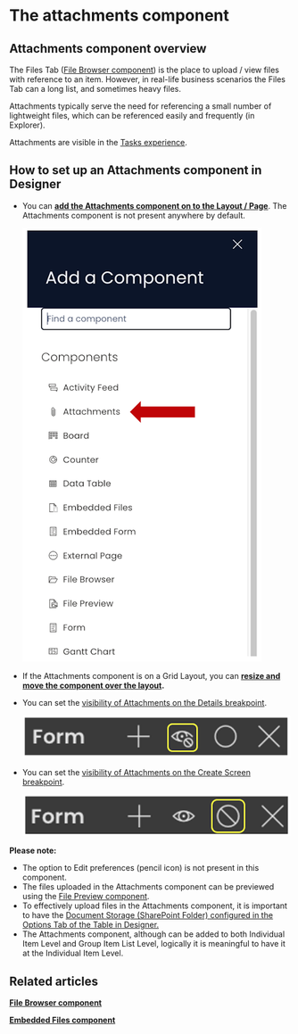 # The attachments component

## Attachments component overview

The Files Tab ([File Browser component](../file-browser/file-browser.md "What is a File Browser component on a Layout / Page?")) is the place to upload / view files with reference to an item. However, in real-life business scenarios the Files Tab can a long list, and sometimes heavy files.

Attachments typically serve the need for referencing a small number of lightweight files, which can be referenced easily and frequently (in Explorer).

Attachments are visible in the [Tasks experience](/docs/Rapid/3-User%20Manual/Glossary/glossary.md#task-experience "Task Experience").

## How to set up an Attachments component in Designer

- You can **[add the Attachments component on to the Layout / Page](https://docs.rapidplatform.com/books/experiences/page/how-to-add-a-component-to-a-layout-page "How to add a component to a Layout / Page?")**. The Attachments component is not present anywhere by default.  

    ![Component list](<Component list.png>)

- If the Attachments component is on a Grid Layout, you can **[resize and move the component over the layout](https://docs.rapidplatform.com/books/experiences/page/how-to-arrange-a-component-on-grid-layout "How to arrange a component on Grid layout?").**
- You can set the [visibility of Attachments on the Details breakpoint](/docs/Rapid/4-Keyper%20Manual/2-Designer/2-Pages/5-how-to-guides/how-to-hide-components-on-breakpoints/how-to-hide-components-on-breakpoints.md "How to set a component to be visible / hidden on 'Item Details' and 'Create' breakpoints?").   

    ![Visibility toggle](<../Visiblity toggle.png>)
- You can set the [visibility of Attachments on the Create Screen breakpoint](/docs/Rapid/4-Keyper%20Manual/2-Designer/2-Pages/5-how-to-guides/how-to-hide-components-on-breakpoints/how-to-hide-components-on-breakpoints.md "How to set a component to be visible / hidden on 'Item Details' and 'Create' breakpoints?").   

    ![Display toggle](<../Display toggle.png>)

**Please note:**

- The option to Edit preferences (pencil icon) is not present in this component.
- The files uploaded in the Attachments component can be previewed using the [File Preview component](/docs/Rapid/4-Keyper%20Manual/2-Designer/2-Pages/3-Components/file-preview/file-preview.md "What is a File Preview component on a Layout / Page?").
- To effectively upload files in the Attachments component, it is important to have the [Document Storage (SharePoint Folder) configured in the Options Tab of the Table in Designer.](/docs/Rapid/4-Keyper%20Manual/2-Designer/2-Pages/3-Components/attachments/attachments.md)
- The Attachments component, although can be added to both Individual Item Level and Group Item List Level, logically it is meaningful to have it at the Individual Item Level.

## Related articles

[**File Browser component**](../file-browser/file-browser.md "What is a File Browser component on a Layout / Page?")

[**Embedded Files component**](../embedded-file/embedded-file.md "What is an Embedded Files component on a Layout / Page?")
